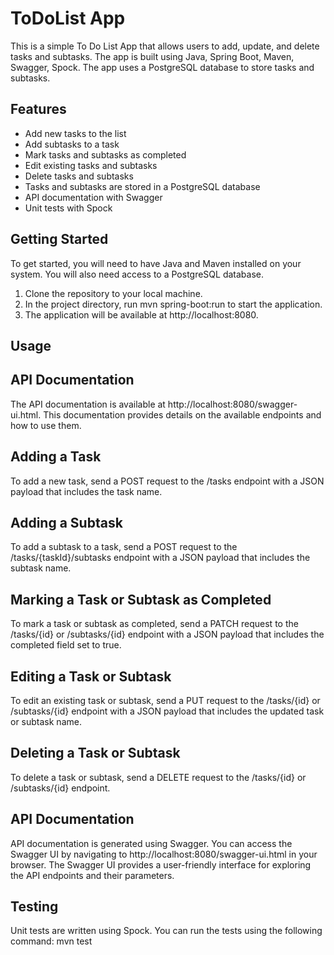 # ToDoList App

This is a simple To Do List App that allows users to add, update, and delete tasks and subtasks. 
The app is built using Java, Spring Boot, Maven, Swagger, Spock. 
The app uses a PostgreSQL database to store tasks and subtasks.

Features
-------------------------
* Add new tasks to the list
* Add subtasks to a task
* Mark tasks and subtasks as completed
* Edit existing tasks and subtasks
* Delete tasks and subtasks
* Tasks and subtasks are stored in a PostgreSQL database
* API documentation with Swagger
* Unit tests with Spock

Getting Started
-------------------------
To get started, you will need to have Java and Maven installed on your system. 
You will also need access to a PostgreSQL database.

1. Clone the repository to your local machine.
2. In the project directory, run mvn spring-boot:run to start the application.
3. The application will be available at http://localhost:8080.

Usage
-------------------------
API Documentation
-------------------------
The API documentation is available at http://localhost:8080/swagger-ui.html. 
This documentation provides details on the available endpoints and how to use them.

Adding a Task
-------------------------
To add a new task, send a POST request to the /tasks endpoint with a JSON payload that includes the task name.

Adding a Subtask
-------------------------
To add a subtask to a task, send a POST request to the /tasks/{taskId}/subtasks endpoint with a JSON payload that includes the subtask name. 

Marking a Task or Subtask as Completed
-------------------------
To mark a task or subtask as completed, send a PATCH request to the /tasks/{id} or /subtasks/{id} endpoint with a JSON payload that includes the completed field set to true. 

Editing a Task or Subtask
-------------------------
To edit an existing task or subtask, send a PUT request to the /tasks/{id} or /subtasks/{id} endpoint with a JSON payload that includes the updated task or subtask name. 

Deleting a Task or Subtask
-------------------------
To delete a task or subtask, send a DELETE request to the /tasks/{id} or /subtasks/{id} endpoint.

API Documentation
-------------------------
API documentation is generated using Swagger. You can access the Swagger UI by navigating to http://localhost:8080/swagger-ui.html in your browser. The Swagger UI provides a user-friendly interface for exploring the API endpoints and their parameters.

Testing
-------------------------
Unit tests are written using Spock. You can run the tests using the following command: mvn test


